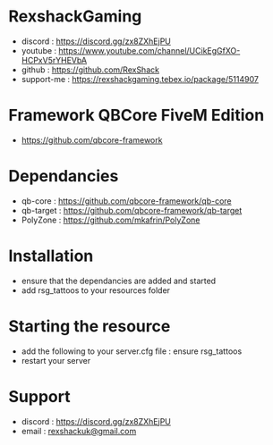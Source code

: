 # RexshackGaming
- discord : https://discord.gg/zx8ZXhEjPU
- youtube : https://www.youtube.com/channel/UCikEgGfXO-HCPxV5rYHEVbA
- github : https://github.com/RexShack
- support-me : https://rexshackgaming.tebex.io/package/5114907

# Framework QBCore FiveM Edition
- https://github.com/qbcore-framework

# Dependancies
- qb-core : https://github.com/qbcore-framework/qb-core
- qb-target : https://github.com/qbcore-framework/qb-target
- PolyZone : https://github.com/mkafrin/PolyZone

# Installation
- ensure that the dependancies are added and started
- add rsg_tattoos to your resources folder

# Starting the resource
- add the following to your server.cfg file : ensure rsg_tattoos
- restart your server

# Support
- discord : https://discord.gg/zx8ZXhEjPU
- email : rexshackuk@gmail.com